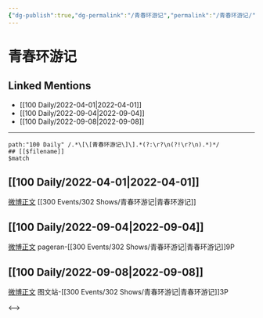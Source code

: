 ```yaml
---
{"dg-publish":true,"dg-permalink":"/青春环游记","permalink":"/青春环游记/","title":"青春环游记"}
---
```


# 青春环游记

## Linked Mentions
- [[100 Daily/2022-04-01\|2022-04-01]]
- [[100 Daily/2022-09-04\|2022-09-04]]
- [[100 Daily/2022-09-08\|2022-09-08]]


---

```expander
path:"100 Daily" /.*\[\[青春环游记\]\].*(?:\r?\n(?!\r?\n).*)*/
## [[$filename]]
$match
```
## [[100 Daily/2022-04-01\|2022-04-01]]
[微博正文](https://m.weibo.cn/6586673225/4621180378285792) [[300 Events/302 Shows/青春环游记\|青春环游记]]
## [[100 Daily/2022-09-04\|2022-09-04]]
[微博正文](https://m.weibo.cn/7633014126/4810033315189092) pageran-[[300 Events/302 Shows/青春环游记\|青春环游记]]9P

## [[100 Daily/2022-09-08\|2022-09-08]]
[微博正文](https://m.weibo.cn/6987697229/4811416329261201) 图文站-[[300 Events/302 Shows/青春环游记\|青春环游记]]3P

<-->
